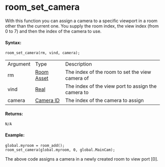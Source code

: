# room_set_camera

With this function you can assign a camera to a specific viewport in a
room other than the current one. You supply the room index, the view
index (from 0 to 7) and then the index of the camera to use.

#### Syntax:

``` gml
room_set_camera(rm, vind, camera);
```

|          |                                                                                                                            |                                                    |
|----------|----------------------------------------------------------------------------------------------------------------------------|----------------------------------------------------|
| Argument | Type                                                                                                                       | Description                                        |
| rm       |  [Room Asset](../../../../../The_Asset_Editors/Rooms)                                                                  | The index of the room to set the view camera of    |
| vind     |  [Real](../../../../../GameMaker_Language/GML_Overview/Data_Types)                                                     | The index of the view port to assign the camera to |
| camera   |  [Camera ID](../../../../../GameMaker_Language/GML_Reference/Cameras_And_Display/Cameras_And_Viewports/camera_create)  | The index of the camera to assign                  |

#### Returns:

``` gml
N/A
```

#### Example:

``` gml
global.myroom = room_add();
room_set_camera(global.myroom, 0, global.MainCam);
```

The above code assigns a camera in a newly created room to view port
\[0\].
